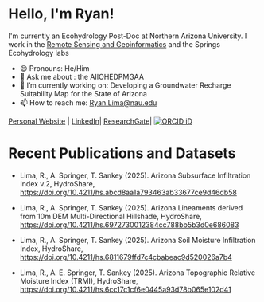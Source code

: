 # Hello, I'm Ryan!

I'm currently an Ecohydrology Post-Doc at Northern Arizona University. I work in the [Remote Sensing and Geoinformatics](https://sites.google.com/a/nau.edu/remote-sensing-lab/home) and the Springs Ecohydrology labs
- 😄 Pronouns: He/Him
- 💬 Ask me about : the AIIOHEDPMGAA
- 🔭 I’m currently working on: Developing a Groundwater Recharge Suitability Map for the State of Arizona
- 📫 How to reach me: Ryan.Lima@nau.edu

[Personal Website](Ryanlimaphoto.com) | [LinkedIn](https://www.linkedin.com/in/ryan-lima-32b63939/)| [ResearchGate](https://www.researchgate.net/profile/Ryan-Lima)|
[![ORCID iD](https://orcid.org/sites/default/files/images/orcid_16x16.png)](https://orcid.org/0000-0002-5352-7215)

# Recent Publications and Datasets

- Lima, R., A. Springer, T. Sankey (2025). Arizona Subsurface Infiltration Index v.2, HydroShare, https://doi.org/10.4211/hs.abcd8aa1a793463ab33677ce9d46db58
  
- Lima, R., A. Springer, T. Sankey (2025). Arizona Lineaments derived from 10m DEM Multi-Directional Hillshade, HydroShare, https://doi.org/10.4211/hs.6972730012384cc788bb5b3d0e686083
  
- Lima, R., A. Springer, T. Sankey (2025). Arizona Soil Moisture Infiltration Index, HydroShare, https://doi.org/10.4211/hs.6811679ffd7c4cbabeac9d520026a7b4

- Lima, R., A. E. Springer, T. Sankey (2025). Arizona Topographic Relative Moisture Index (TRMI), HydroShare, https://doi.org/10.4211/hs.6cc17c1cf6e0445a93d78b065e102d41
